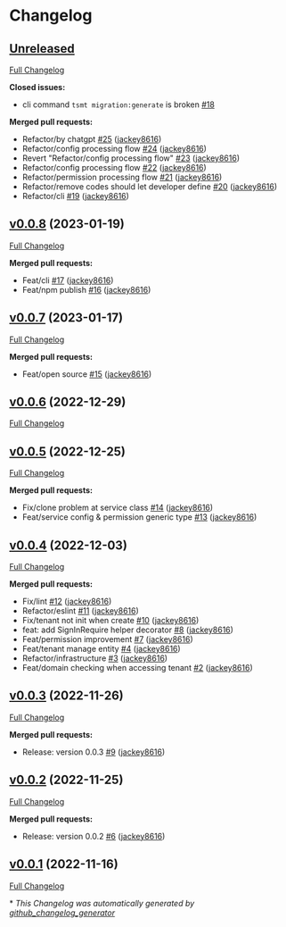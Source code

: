 # Changelog

## [Unreleased](https://github.com/yunology/ts-multi-tenancy/tree/HEAD)

[Full Changelog](https://github.com/yunology/ts-multi-tenancy/compare/v0.0.8...HEAD)

**Closed issues:**

- cli command `tsmt migration:generate` is broken [\#18](https://github.com/Yunology/ts-multi-tenancy/issues/18)

**Merged pull requests:**

- Refactor/by chatgpt [\#25](https://github.com/Yunology/ts-multi-tenancy/pull/25) ([jackey8616](https://github.com/jackey8616))
- Refactor/config processing flow [\#24](https://github.com/Yunology/ts-multi-tenancy/pull/24) ([jackey8616](https://github.com/jackey8616))
- Revert "Refactor/config processing flow" [\#23](https://github.com/Yunology/ts-multi-tenancy/pull/23) ([jackey8616](https://github.com/jackey8616))
- Refactor/config processing flow [\#22](https://github.com/Yunology/ts-multi-tenancy/pull/22) ([jackey8616](https://github.com/jackey8616))
- Refactor/permission processing flow [\#21](https://github.com/Yunology/ts-multi-tenancy/pull/21) ([jackey8616](https://github.com/jackey8616))
- Refactor/remove codes should let developer define [\#20](https://github.com/Yunology/ts-multi-tenancy/pull/20) ([jackey8616](https://github.com/jackey8616))
- Refactor/cli [\#19](https://github.com/Yunology/ts-multi-tenancy/pull/19) ([jackey8616](https://github.com/jackey8616))

## [v0.0.8](https://github.com/yunology/ts-multi-tenancy/tree/v0.0.8) (2023-01-19)

[Full Changelog](https://github.com/yunology/ts-multi-tenancy/compare/v0.0.7...v0.0.8)

**Merged pull requests:**

- Feat/cli [\#17](https://github.com/Yunology/ts-multi-tenancy/pull/17) ([jackey8616](https://github.com/jackey8616))
- Feat/npm publish [\#16](https://github.com/Yunology/ts-multi-tenancy/pull/16) ([jackey8616](https://github.com/jackey8616))

## [v0.0.7](https://github.com/yunology/ts-multi-tenancy/tree/v0.0.7) (2023-01-17)

[Full Changelog](https://github.com/yunology/ts-multi-tenancy/compare/v0.0.6...v0.0.7)

**Merged pull requests:**

- Feat/open source [\#15](https://github.com/Yunology/ts-multi-tenancy/pull/15) ([jackey8616](https://github.com/jackey8616))

## [v0.0.6](https://github.com/yunology/ts-multi-tenancy/tree/v0.0.6) (2022-12-29)

[Full Changelog](https://github.com/yunology/ts-multi-tenancy/compare/v0.0.5...v0.0.6)

## [v0.0.5](https://github.com/yunology/ts-multi-tenancy/tree/v0.0.5) (2022-12-25)

[Full Changelog](https://github.com/yunology/ts-multi-tenancy/compare/v0.0.4...v0.0.5)

**Merged pull requests:**

- Fix/clone problem at service class [\#14](https://github.com/Yunology/ts-multi-tenancy/pull/14) ([jackey8616](https://github.com/jackey8616))
- Feat/service config & permission generic type [\#13](https://github.com/Yunology/ts-multi-tenancy/pull/13) ([jackey8616](https://github.com/jackey8616))

## [v0.0.4](https://github.com/yunology/ts-multi-tenancy/tree/v0.0.4) (2022-12-03)

[Full Changelog](https://github.com/yunology/ts-multi-tenancy/compare/v0.0.3...v0.0.4)

**Merged pull requests:**

- Fix/lint [\#12](https://github.com/Yunology/ts-multi-tenancy/pull/12) ([jackey8616](https://github.com/jackey8616))
- Refactor/eslint [\#11](https://github.com/Yunology/ts-multi-tenancy/pull/11) ([jackey8616](https://github.com/jackey8616))
- Fix/tenant not init when create [\#10](https://github.com/Yunology/ts-multi-tenancy/pull/10) ([jackey8616](https://github.com/jackey8616))
- feat: add SignInRequire helper decorator [\#8](https://github.com/Yunology/ts-multi-tenancy/pull/8) ([jackey8616](https://github.com/jackey8616))
- Feat/permission improvement [\#7](https://github.com/Yunology/ts-multi-tenancy/pull/7) ([jackey8616](https://github.com/jackey8616))
- Feat/tenant manage entity [\#4](https://github.com/Yunology/ts-multi-tenancy/pull/4) ([jackey8616](https://github.com/jackey8616))
- Refactor/infrastructure [\#3](https://github.com/Yunology/ts-multi-tenancy/pull/3) ([jackey8616](https://github.com/jackey8616))
- Feat/domain checking when accessing tenant [\#2](https://github.com/Yunology/ts-multi-tenancy/pull/2) ([jackey8616](https://github.com/jackey8616))

## [v0.0.3](https://github.com/yunology/ts-multi-tenancy/tree/v0.0.3) (2022-11-26)

[Full Changelog](https://github.com/yunology/ts-multi-tenancy/compare/v0.0.2...v0.0.3)

**Merged pull requests:**

- Release: version 0.0.3 [\#9](https://github.com/Yunology/ts-multi-tenancy/pull/9) ([jackey8616](https://github.com/jackey8616))

## [v0.0.2](https://github.com/yunology/ts-multi-tenancy/tree/v0.0.2) (2022-11-25)

[Full Changelog](https://github.com/yunology/ts-multi-tenancy/compare/v0.0.1...v0.0.2)

**Merged pull requests:**

- Release: version 0.0.2 [\#6](https://github.com/Yunology/ts-multi-tenancy/pull/6) ([jackey8616](https://github.com/jackey8616))

## [v0.0.1](https://github.com/yunology/ts-multi-tenancy/tree/v0.0.1) (2022-11-16)

[Full Changelog](https://github.com/yunology/ts-multi-tenancy/compare/6515dffcdd73e331dc423187d121f1135695ffb4...v0.0.1)



\* *This Changelog was automatically generated by [github_changelog_generator](https://github.com/github-changelog-generator/github-changelog-generator)*

